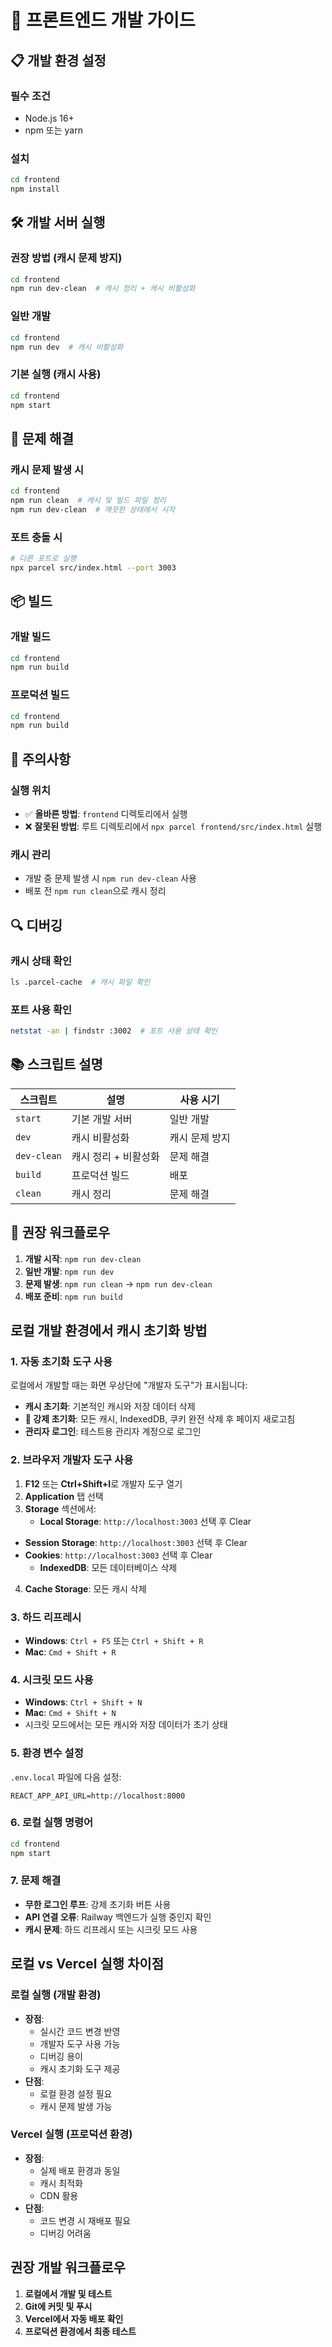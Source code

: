 # 🚀 프론트엔드 개발 가이드

## 📋 개발 환경 설정

### **필수 조건**
- Node.js 16+ 
- npm 또는 yarn

### **설치**
```bash
cd frontend
npm install
```

## 🛠️ 개발 서버 실행

### **권장 방법 (캐시 문제 방지)**
```bash
cd frontend
npm run dev-clean  # 캐시 정리 + 캐시 비활성화
```

### **일반 개발**
```bash
cd frontend
npm run dev  # 캐시 비활성화
```

### **기본 실행 (캐시 사용)**
```bash
cd frontend
npm start
```

## 🔧 문제 해결

### **캐시 문제 발생 시**
```bash
cd frontend
npm run clean  # 캐시 및 빌드 파일 정리
npm run dev-clean  # 깨끗한 상태에서 시작
```

### **포트 충돌 시**
```bash
# 다른 포트로 실행
npx parcel src/index.html --port 3003
```

## 📦 빌드

### **개발 빌드**
```bash
cd frontend
npm run build
```

### **프로덕션 빌드**
```bash
cd frontend
npm run build
```

## 🚨 주의사항

### **실행 위치**
- ✅ **올바른 방법**: `frontend` 디렉토리에서 실행
- ❌ **잘못된 방법**: 루트 디렉토리에서 `npx parcel frontend/src/index.html` 실행

### **캐시 관리**
- 개발 중 문제 발생 시 `npm run dev-clean` 사용
- 배포 전 `npm run clean`으로 캐시 정리

## 🔍 디버깅

### **캐시 상태 확인**
```bash
ls .parcel-cache  # 캐시 파일 확인
```

### **포트 사용 확인**
```bash
netstat -an | findstr :3002  # 포트 사용 상태 확인
```

## 📚 스크립트 설명

| 스크립트 | 설명 | 사용 시기 |
|----------|------|-----------|
| `start` | 기본 개발 서버 | 일반 개발 |
| `dev` | 캐시 비활성화 | 캐시 문제 방지 |
| `dev-clean` | 캐시 정리 + 비활성화 | 문제 해결 |
| `build` | 프로덕션 빌드 | 배포 |
| `clean` | 캐시 정리 | 문제 해결 |

## 🎯 권장 워크플로우

1. **개발 시작**: `npm run dev-clean`
2. **일반 개발**: `npm run dev`
3. **문제 발생**: `npm run clean` → `npm run dev-clean`
4. **배포 준비**: `npm run build` 

## 로컬 개발 환경에서 캐시 초기화 방법

### 1. 자동 초기화 도구 사용
로컬에서 개발할 때는 화면 우상단에 "개발자 도구"가 표시됩니다:
- **캐시 초기화**: 기본적인 캐시와 저장 데이터 삭제
- **🔄 강제 초기화**: 모든 캐시, IndexedDB, 쿠키 완전 삭제 후 페이지 새로고침
- **관리자 로그인**: 테스트용 관리자 계정으로 로그인

### 2. 브라우저 개발자 도구 사용
1. **F12** 또는 **Ctrl+Shift+I**로 개발자 도구 열기
2. **Application** 탭 선택
3. **Storage** 섹션에서:
   - **Local Storage**: `http://localhost:3003` 선택 후 Clear
- **Session Storage**: `http://localhost:3003` 선택 후 Clear
- **Cookies**: `http://localhost:3003` 선택 후 Clear
   - **IndexedDB**: 모든 데이터베이스 삭제
4. **Cache Storage**: 모든 캐시 삭제

### 3. 하드 리프레시
- **Windows**: `Ctrl + F5` 또는 `Ctrl + Shift + R`
- **Mac**: `Cmd + Shift + R`

### 4. 시크릿 모드 사용
- **Windows**: `Ctrl + Shift + N`
- **Mac**: `Cmd + Shift + N`
- 시크릿 모드에서는 모든 캐시와 저장 데이터가 초기 상태

### 5. 환경 변수 설정
`.env.local` 파일에 다음 설정:
```
REACT_APP_API_URL=http://localhost:8000
```

### 6. 로컬 실행 명령어
```bash
cd frontend
npm start
```

### 7. 문제 해결
- **무한 로그인 루프**: 강제 초기화 버튼 사용
- **API 연결 오류**: Railway 백엔드가 실행 중인지 확인
- **캐시 문제**: 하드 리프레시 또는 시크릿 모드 사용

## 로컬 vs Vercel 실행 차이점

### 로컬 실행 (개발 환경)
- **장점**: 
  - 실시간 코드 변경 반영
  - 개발자 도구 사용 가능
  - 디버깅 용이
  - 캐시 초기화 도구 제공
- **단점**: 
  - 로컬 환경 설정 필요
  - 캐시 문제 발생 가능

### Vercel 실행 (프로덕션 환경)
- **장점**: 
  - 실제 배포 환경과 동일
  - 캐시 최적화
  - CDN 활용
- **단점**: 
  - 코드 변경 시 재배포 필요
  - 디버깅 어려움

## 권장 개발 워크플로우
1. **로컬에서 개발 및 테스트**
2. **Git에 커밋 및 푸시**
3. **Vercel에서 자동 배포 확인**
4. **프로덕션 환경에서 최종 테스트** 